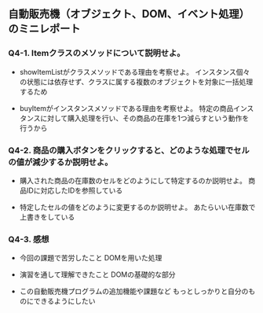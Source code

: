 ## 自動販売機（オブジェクト、DOM、イベント処理）のミニレポート
### Q4-1. Itemクラスのメソッドについて説明せよ。
* showItemListがクラスメソッドである理由を考察せよ。
インスタンス個々の状態には依存せず、クラスに属する複数のオブジェクトを対象に一括処理するため

* buyItemがインスタンスメソッドである理由を考察せよ。
特定の商品インスタンスに対して購入処理を行い、その商品の在庫を1つ減らすという動作を行うから

### Q4-2. 商品の購入ボタンをクリックすると、どのような処理でセルの値が減少するか説明せよ。
* 購入された商品の在庫数のセルをどのようにして特定するのか説明せよ。
商品IDに対応したIDを参照している

* 特定したセルの値をどのように変更するのか説明せよ。
あたらいい在庫数で上書きをしている

### Q4-3. 感想
* 今回の課題で苦労したこと
DOMを用いた処理

* 演習を通して理解できたこと
DOMの基礎的な部分

* この自動販売機プログラムの追加機能や課題など
もっとしっかりと自分のものにできるようにしたい
